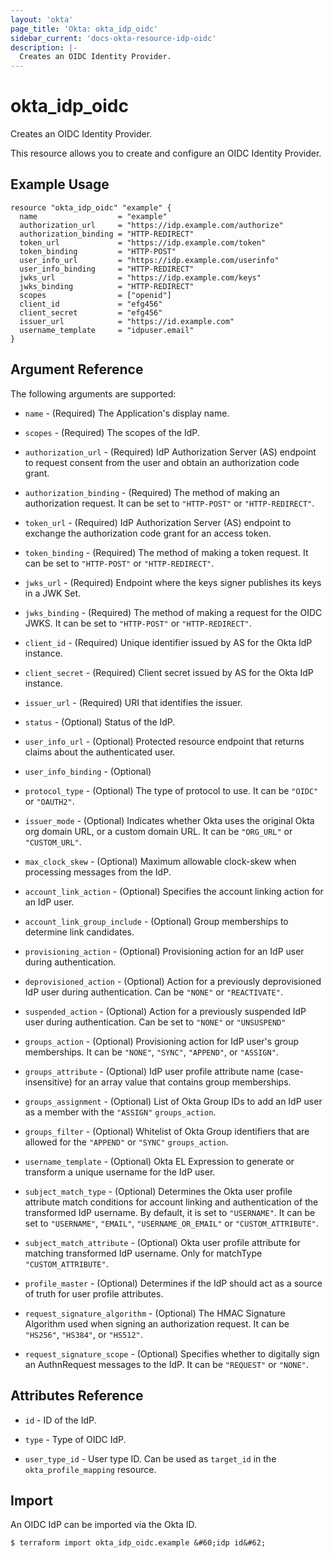 ```yaml
---
layout: 'okta'
page_title: 'Okta: okta_idp_oidc'
sidebar_current: 'docs-okta-resource-idp-oidc'
description: |-
  Creates an OIDC Identity Provider.
---
```


# okta_idp_oidc

Creates an OIDC Identity Provider.

This resource allows you to create and configure an OIDC Identity Provider.

## Example Usage

```hcl
resource "okta_idp_oidc" "example" {
  name                  = "example"
  authorization_url     = "https://idp.example.com/authorize"
  authorization_binding = "HTTP-REDIRECT"
  token_url             = "https://idp.example.com/token"
  token_binding         = "HTTP-POST"
  user_info_url         = "https://idp.example.com/userinfo"
  user_info_binding     = "HTTP-REDIRECT"
  jwks_url              = "https://idp.example.com/keys"
  jwks_binding          = "HTTP-REDIRECT"
  scopes                = ["openid"]
  client_id             = "efg456"
  client_secret         = "efg456"
  issuer_url            = "https://id.example.com"
  username_template     = "idpuser.email"
}
```

## Argument Reference

The following arguments are supported:

- `name` - (Required) The Application's display name.

- `scopes` - (Required) The scopes of the IdP.

- `authorization_url` - (Required) IdP Authorization Server (AS) endpoint to request consent from the user and obtain an authorization code grant.

- `authorization_binding` - (Required) The method of making an authorization request. It can be set to `"HTTP-POST"` or `"HTTP-REDIRECT"`.

- `token_url` - (Required) IdP Authorization Server (AS) endpoint to exchange the authorization code grant for an access token.

- `token_binding` - (Required) The method of making a token request. It can be set to `"HTTP-POST"` or `"HTTP-REDIRECT"`.

- `jwks_url` - (Required) Endpoint where the keys signer publishes its keys in a JWK Set.

- `jwks_binding` - (Required) The method of making a request for the OIDC JWKS. It can be set to `"HTTP-POST"` or `"HTTP-REDIRECT"`.

- `client_id` - (Required) Unique identifier issued by AS for the Okta IdP instance.

- `client_secret` - (Required) Client secret issued by AS for the Okta IdP instance.

- `issuer_url` - (Required) URI that identifies the issuer.

- `status` - (Optional) Status of the IdP.

- `user_info_url` - (Optional) Protected resource endpoint that returns claims about the authenticated user.

- `user_info_binding` - (Optional)

- `protocol_type` - (Optional) The type of protocol to use. It can be `"OIDC"` or `"OAUTH2"`.

- `issuer_mode` - (Optional) Indicates whether Okta uses the original Okta org domain URL, or a custom domain URL. It can be `"ORG_URL"` or `"CUSTOM_URL"`.

- `max_clock_skew` - (Optional) Maximum allowable clock-skew when processing messages from the IdP.

- `account_link_action` - (Optional) Specifies the account linking action for an IdP user.

- `account_link_group_include` - (Optional) Group memberships to determine link candidates.

- `provisioning_action` - (Optional) Provisioning action for an IdP user during authentication.

- `deprovisioned_action` - (Optional) Action for a previously deprovisioned IdP user during authentication. Can be `"NONE"` or `"REACTIVATE"`.

- `suspended_action` - (Optional) Action for a previously suspended IdP user during authentication. Can be set to `"NONE"` or `"UNSUSPEND"`

- `groups_action` - (Optional) Provisioning action for IdP user's group memberships. It can be `"NONE"`, `"SYNC"`, `"APPEND"`, or `"ASSIGN"`.

- `groups_attribute` - (Optional) IdP user profile attribute name (case-insensitive) for an array value that contains group memberships.

- `groups_assignment` - (Optional) List of Okta Group IDs to add an IdP user as a member with the `"ASSIGN"` `groups_action`.

- `groups_filter` - (Optional) Whitelist of Okta Group identifiers that are allowed for the `"APPEND"` or `"SYNC"` `groups_action`.

- `username_template` - (Optional) Okta EL Expression to generate or transform a unique username for the IdP user.

- `subject_match_type` - (Optional) Determines the Okta user profile attribute match conditions for account linking and authentication of the transformed IdP username. By default, it is set to `"USERNAME"`. It can be set to `"USERNAME"`, `"EMAIL"`, `"USERNAME_OR_EMAIL"` or `"CUSTOM_ATTRIBUTE"`.

- `subject_match_attribute` - (Optional) Okta user profile attribute for matching transformed IdP username. Only for matchType `"CUSTOM_ATTRIBUTE"`.

- `profile_master` - (Optional) Determines if the IdP should act as a source of truth for user profile attributes.

- `request_signature_algorithm` - (Optional) The HMAC Signature Algorithm used when signing an authorization request. It can be `"HS256"`, `"HS384"`, or `"HS512"`.

- `request_signature_scope` - (Optional) Specifies whether to digitally sign an AuthnRequest messages to the IdP. It can be `"REQUEST"` or `"NONE"`.

## Attributes Reference

- `id` - ID of the IdP.

- `type` - Type of OIDC IdP.

- `user_type_id` - User type ID. Can be used as `target_id` in the `okta_profile_mapping` resource.

## Import

An OIDC IdP can be imported via the Okta ID.

```
$ terraform import okta_idp_oidc.example &#60;idp id&#62;
```
